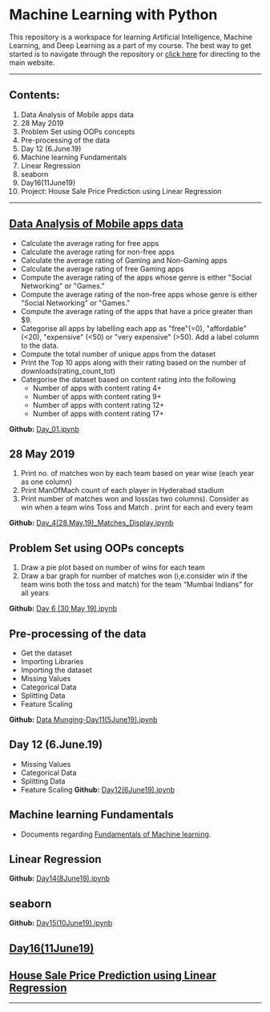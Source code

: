 # Machine Learning with Python

This repository is a workspace for learning Artificial Intelligence, Machine Learning, and Deep Learning as a part of my course. The best way to get started is to navigate through the repository or [click here](https://sites.google.com/view/2210416132-internship-on-data-/home) for directing to the main website.

---

## Contents: 

1. Data Analysis of Mobile apps data
2. 28 May 2019
3. Problem Set using OOPs concepts
4. Pre-processing of the data
5. Day 12 (6.June.19)
6. Machine learning Fundamentals
7. Linear Regression
8. seaborn
9. Day16(11June19)
10. Project: House Sale Price Prediction using Linear Regression

---

## [Data Analysis of Mobile apps data]()

 - Calculate the average rating for free apps
 - Calculate the average rating for non-free apps
 - Calculate the average rating of Gaming and Non-Gaming apps
 - Calculate the average rating of free Gaming apps
 - Compute the average rating of the apps whose genre is either "Social Networking" or "Games."
 - Compute the average rating of the non-free apps whose genre is either "Social Networking" or "Games."
 - Compute the average rating of the apps that have a price greater than $9.
 - Categorise all apps by labelling each app as "free"(=0),  "affordable" (<20), "expensive" (<50) or "very expensive" (>50). Add a label column to the data.
 - Compute the total number of unique apps from the dataset
 - Print the Top 10 apps along with their rating based on the number of downloads(rating_count_tot)
 - Categorise the dataset based on content rating into the following
   - Number of apps with content rating 4+
   - Number of apps with content rating 9+
   - Number of apps with content rating 12+
   - Number of apps with content rating 17+
  
**Github:** [Day_01.ipynb](https://github.com/Ikarthikmb/Machine-Learning-Notebook/blob/master/Day_01.ipynb)

## 28 May 2019

1. Print no. of matches won by each team based on year wise (each year as one column)
2. Print  ManOfMach count of each player in  Hyderabad stadium
3. Print number of matches won and loss(as two columns). Consider as win when a team wins Toss  and Match . print for each and every team

**Github:** [Day_4(28.May.19)_Matches_Display.ipynb](https://github.com/Ikarthikmb/Machine-Learning-Notebook/blob/master/Day_4(28.May.19)_Matches_Display.ipynb)

## Problem Set using OOPs concepts

1. Draw a pie plot based on number of wins for each team
2. Draw a bar graph for number of matches won (i,e.consider win if the team wins both the toss and match)  for the team “Mumbai Indians” for all years

**Github:** [Day 6 (30 May 19).ipynb](https://github.com/Ikarthikmb/Machine-Learning-Notebook/blob/master/Day%206%20(30%20May%2019).ipynb)

## Pre-processing of the data

- Get the dataset
- Importing Libraries
- Importing the dataset
- Missing Values
- Categorical Data
- Splitting Data
- Feature Scaling

**Github:** [Data Munging-Day11(5June19).ipynb](https://github.com/Ikarthikmb/Machine-Learning-Notebook/blob/master/Data%20Munging-Day11%285June19%29.ipynb)

## Day 12 (6.June.19)

- Missing Values
- Categorical Data
- Splitting Data
- Feature Scaling
**Github:** [Day12(6June19).ipynb](https://github.com/Ikarthikmb/Machine-Learning-Notebook/blob/master/Day12(6June19).ipynb)

## Machine learning Fundamentals

- Documents regarding [Fundamentals of Machine learning](https://drive.google.com/drive/folders/1F1PCaI1fz_JQzVSEK3K7v2KbqFfbZ6cf).

## Linear Regression

**Github:** [Day14(8June19).ipynb](https://github.com/Ikarthikmb/Machine-Learning-Notebook/blob/master/Day14(8June19).ipynb)

## seaborn 

**Github:** [Day15(10June19).ipynb](https://github.com/Ikarthikmb/Machine-Learning-Notebook/blob/master/Day15(10June19).ipynb)

## [Day16(11June19)](https://github.com/Ikarthikmb/Machine-Learning-Notebook/blob/master/Day16(11June19).ipynb)

## [House Sale Price Prediction using Linear Regression](https://github.com/Ikarthikmb/Machine-Learning-Notebook/blob/master/Project2.ipynb)

---
